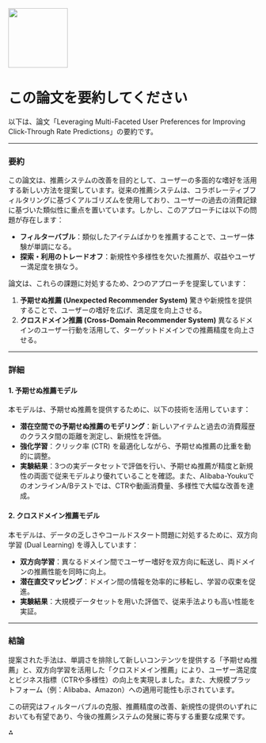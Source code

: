 <!-- META
{"title":"Leveraging Multi-Faceted User Preferences for Improving Click-Through Rate Predictions","link":"https://dl.acm.org/doi/10.1145/3460231.3473899","media":"academic","tags":["recommender"],"short":{"en":"recommend diverse information","ja":"多様な情報を推薦する"},"importance":4,"hasPage":true,"createdAt":1744599443.799,"updatedAt":1744599443.799}
META -->

<img src="https://r2cdn.perplexity.ai/pplx-full-logo-primary-dark%402x.png" class="logo" width="120"/>

# この論文を要約してください

以下は、論文「Leveraging Multi-Faceted User Preferences for Improving Click-Through Rate Predictions」の要約です。

---

### 要約

この論文は、推薦システムの改善を目的として、ユーザーの多面的な嗜好を活用する新しい方法を提案しています。従来の推薦システムは、コラボレーティブフィルタリングに基づくアルゴリズムを使用しており、ユーザーの過去の消費記録に基づいた類似性に重点を置いています。しかし、このアプローチには以下の問題が存在します：

- **フィルターバブル**：類似したアイテムばかりを推薦することで、ユーザー体験が単調になる。
- **探索・利用のトレードオフ**：新規性や多様性を欠いた推薦が、収益やユーザー満足度を損なう。

論文は、これらの課題に対処するため、2つのアプローチを提案しています：

1. **予期せぬ推薦 (Unexpected Recommender System)**
驚きや新規性を提供することで、ユーザーの嗜好を広げ、満足度を向上させる。
2. **クロスドメイン推薦 (Cross-Domain Recommender System)**
異なるドメインのユーザー行動を活用して、ターゲットドメインでの推薦精度を向上させる。

---

### 詳細

#### 1. 予期せぬ推薦モデル

本モデルは、予期せぬ推薦を提供するために、以下の技術を活用しています：

- **潜在空間での予期せぬ推薦のモデリング**：新しいアイテムと過去の消費履歴のクラスタ間の距離を測定し、新規性を評価。
- **強化学習**：クリック率 (CTR) を最適化しながら、予期せぬ推薦の比重を動的に調整。
- **実験結果**：3つの実データセットで評価を行い、予期せぬ推薦が精度と新規性の両面で従来モデルより優れていることを確認。また、Alibaba-YoukuでのオンラインA/Bテストでは、CTRや動画消費量、多様性で大幅な改善を達成。


#### 2. クロスドメイン推薦モデル

本モデルは、データの乏しさやコールドスタート問題に対処するために、双方向学習 (Dual Learning) を導入しています：

- **双方向学習**：異なるドメイン間でユーザー嗜好を双方向に転送し、両ドメインの推薦性能を同時に向上。
- **潜在直交マッピング**：ドメイン間の情報を効率的に移転し、学習の収束を促進。
- **実験結果**：大規模データセットを用いた評価で、従来手法よりも高い性能を実証。

---

### 結論

提案された手法は、単調さを排除して新しいコンテンツを提供する「予期せぬ推薦」と、双方向学習を活用した「クロスドメイン推薦」により、ユーザー満足度とビジネス指標（CTRや多様性）の向上を実現しました。また、大規模プラットフォーム（例：Alibaba、Amazon）への適用可能性も示されています。

この研究はフィルターバブルの克服、推薦精度の改善、新規性の提供のいずれにおいても有望であり、今後の推薦システムの発展に寄与する重要な成果です。

<div>⁂</div>

[^1_1]: https://ppl-ai-file-upload.s3.amazonaws.com/web/direct-files/1274205/7c43e15a-cb71-41e4-b7e0-1a864570f19f/3460231.3473899.pdf

